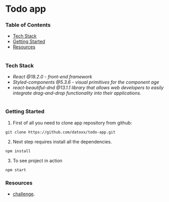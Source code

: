 
# Todo app

### Table of Contents
* [Tech Stack](#Tech-Stack)
* [Getting Started](#Getting-Started)
* [Resources](#Resources)

#
### Tech Stack

*  *React @18.2.0 - front-end framework*
* *Styled-components @5.3.6 - visual primitives for the component age*
* *react-beautiful-dnd @13.1.1 library that allows web developers to easily integrate drag-and-drop functionality into their applications.*

#
### Getting Started
1. First of all you need to clone app repository from github:
```
git clone https://github.com/datoxx/todo-app.git
```
2. Next step requires install all the dependencies.

```
npm install
```
3. To see project in action 

```
npm start
```
### Resources
* [challenge](https://www.frontendmentor.io/challenges/todo-app-Su1_KokOW).